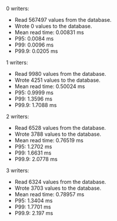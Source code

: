 0 writers:
- Read 567497 values from the database.
- Wrote 0 values to the database.
- Mean read time: 0.00831 ms
- P95: 0.0084 ms
- P99: 0.0096 ms
- P99.9: 0.0205 ms

1 writers:
- Read 9980 values from the database.
- Wrote 4251 values to the database.
- Mean read time: 0.50024 ms
- P95: 0.9999 ms
- P99: 1.3596 ms
- P99.9: 1.7088 ms

2 writers:
- Read 6528 values from the database.
- Wrote 3788 values to the database.
- Mean read time: 0.76519 ms
- P95: 1.2702 ms
- P99: 1.6631 ms
- P99.9: 2.0778 ms

3 writers:
- Read 6324 values from the database.
- Wrote 3703 values to the database.
- Mean read time: 0.78957 ms
- P95: 1.3404 ms
- P99: 1.7701 ms
- P99.9: 2.197 ms
